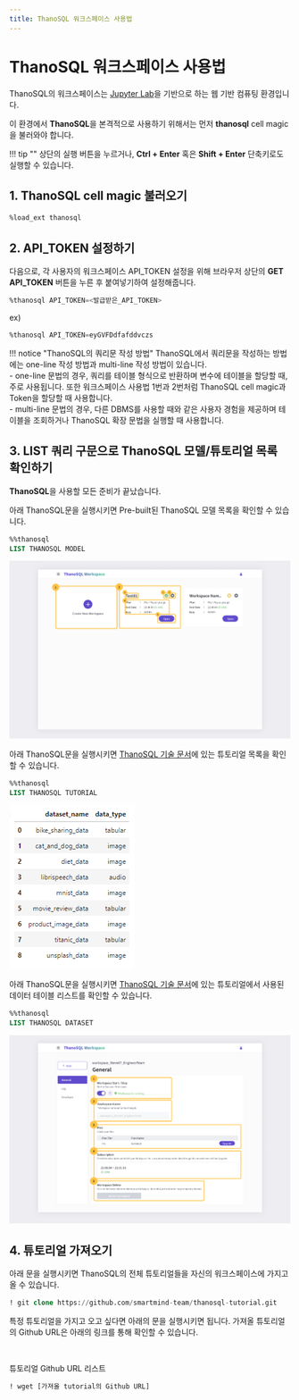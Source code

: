 ```yaml
---
title: ThanoSQL 워크스페이스 사용법
---
```


# __ThanoSQL 워크스페이스 사용법__ 

ThanoSQL의 워크스페이스는 [Jupyter Lab](https://github.com/jupyterlab/jupyterlab)을 기반으로 하는 웹 기반 컴퓨팅 환경입니다.

이 환경에서 **ThanoSQL**을 본격적으로 사용하기 위해서는 먼저 **thanosql** cell magic을 불러와야 합니다.

!!! tip ""
    상단의 실행 버튼을 누르거나, **Ctrl + Enter** 혹은 **Shift + Enter** 단축키로도 실행할 수 있습니다.

## __1. ThanoSQL cell magic 불러오기__

```sql
%load_ext thanosql
```
## __2. API_TOKEN 설정하기__

다음으로, 각 사용자의 워크스페이스 API_TOKEN 설정을 위해 브라우저 상단의 **GET API_TOKEN** 버튼을 누른 후 붙여넣기하여 설정해줍니다. 

```sql
%thanosql API_TOKEN=<발급받은_API_TOKEN>
```

ex)

```sql
%thanosql API_TOKEN=eyGVFDdfafddvczs
```

!!! notice "ThanoSQL의 쿼리문 작성 방법"
    ThanoSQL에서 쿼리문을 작성하는 방법에는 one-line 작성 방법과 multi-line 작성 방법이 있습니다.  
    - one-line 문법의 경우, 쿼리를 테이블 형식으로 반환하며 변수에 테이블을 할당할 때, 주로 사용됩니다. 또한 워크스페이스 사용법 1번과 2번처럼 ThanoSQL cell magic과 Token을 할당할 때 사용합니다.  
    - multi-line 문법의 경우, 다른 DBMS를 사용할 때와 같은 사용자 경험을 제공하며 테이블을 조회하거나 ThanoSQL 확장 문법을 실행할 때 사용합니다.



## __3. LIST 쿼리 구문으로 ThanoSQL 모델/튜토리얼 목록 확인하기__

**ThanoSQL**을 사용할 모든 준비가 끝났습니다.

아래 ThanoSQL문을 실행시키면 Pre-built된 ThanoSQL 모델 목록을 확인할 수 있습니다.

```sql
%%thanosql
LIST THANOSQL MODEL
```

[![IMAGE](/img/getting_started/img6.png)](/img/getting_started/img6.png)

아래 ThanoSQL문을 실행시키면 [ThanoSQL 기술 문서](https://docs.thanosql.ai)에 있는 튜토리얼 목록을 확인할 수 있습니다.

```sql
%%thanosql
LIST THANOSQL TUTORIAL
```

[![IMAGE](/img/getting_started/img9.png)](/img/getting_started/img9.png)


아래 ThanoSQL문을 실행시키면 [ThanoSQL 기술 문서](https://docs.thanosql.ai)에 있는 튜토리얼에서 사용된 데이터 테이블 리스트를 확인할 수 있습니다.

```sql
%%thanosql
LIST THANOSQL DATASET
```

[![IMAGE](/img/getting_started/img10.png)](/img/getting_started/img10.png)




## __4. 튜토리얼 가져오기__

아래 문을 실행시키면 ThanoSQL의 전체 튜토리얼들을 자신의 워크스페이스에 가지고 올 수 있습니다. 

```sql
! git clone https://github.com/smartmind-team/thanosql-tutorial.git
```

특정 튜토리얼을 가지고 오고 싶다면 아래의 문을 실행시키면 됩니다. 가져올 튜토리얼의 Github URL은 아래의 링크를 통해 확인할 수 있습니다. 

<br>

튜토리얼 Github URL 리스트

```sql
! wget [가져올 tutorial의 Github URL]
```

